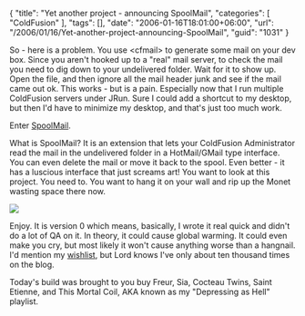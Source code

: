 {
	"title": "Yet another project - announcing SpoolMail",
	"categories": [
		"ColdFusion"
	],
	"tags": [],
	"date": "2006-01-16T18:01:00+06:00",
	"url": "/2006/01/16/Yet-another-project-announcing-SpoolMail",
	"guid": "1031"
}

So - here is a problem. You use &lt;cfmail&gt; to generate some mail on your dev box. Since you aren't hooked up to a "real" mail server, to check the mail you need to dig down to your undelivered folder. Wait for it to show up. Open the file, and then ignore all the mail header junk and see if the mail came out ok. This works - but is a pain. Especially now that I run multiple ColdFusion servers under JRun. Sure I could add a shortcut to my desktop, but then I'd have to minimize my desktop, and that's just too much work. 

Enter <a href="http://ray.camdenfamily.com/projects/spoolmail">SpoolMail</a>.
<!--more-->
What is SpoolMail? It is an extension that lets your ColdFusion Administrator read the mail in the undelivered folder in a HotMail/GMail type interface. You can even delete the mail or move it back to the spool. Even better - it has a luscious interface that just screams art! You want to look at this project. You need to. You want to hang it on your wall and rip up the Monet wasting space there now.

<a href="http://ray.camdenfamily.com/images/spoolmail_large.jpg"><img src="http://ray.camdenfamily.com/images/spoolmail_small.jpg"></a>

Enjoy. It is version 0 which means, basically, I wrote it real quick and didn't do a lot of QA on it. In theory, it could cause global warming. It could even make you cry, but most likely it won't cause anything worse than a hangnail. I'd mention my <a href="http://www.amazon.com/o/registry/2TCL1D08EZEYE">wishlist</a>, but Lord knows I've only about ten thousand times on the blog.

Today's build was brought to you buy Freur, Sia, Cocteau Twins, Saint Etienne, and This Mortal Coil, AKA known as my "Depressing as Hell" playlist.